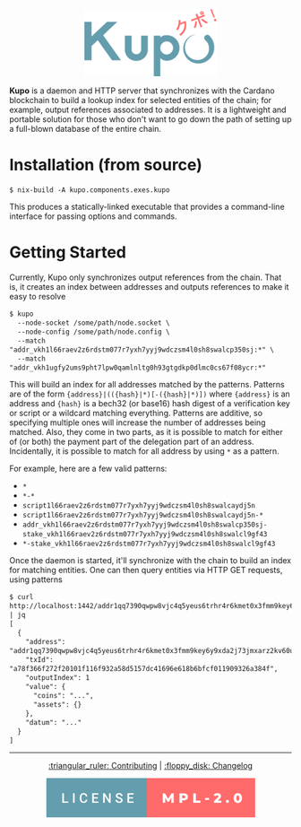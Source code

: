 <p align="center">
  <img src=".github/kupo.png" height=120 />
</p>

**Kupo** is a daemon and HTTP server that synchronizes with the Cardano blockchain to build a lookup index for selected entities of the chain; for example, output references associated to addresses. It is a lightweight and portable solution for those who don't want to go down the path of setting up a full-blown database of the entire chain.

# Installation (from source)

```console
$ nix-build -A kupo.components.exes.kupo
```

This produces a statically-linked executable that provides a command-line interface for passing options and commands.

# Getting Started

Currently, Kupo only synchronizes output references from the chain. That is, it creates an index between addresses and outputs references to make it easy to resolve 

```console
$ kupo 
  --node-socket /some/path/node.socket \
  --node-config /some/path/node.config \
  --match "addr_vkh1l66raev2z6rdstm077r7yxh7yyj9wdczsm4l0sh8swalcp350sj:*" \
  --match "addr_vkh1ugfy2ums9pht7lpw0qamlnltg0h93gtgdkp0dlmc0cs67f08ycr:*"
```

This will build an index for all addresses matched by the patterns. Patterns are of the form `{address}|(({hash}|*)[-({hash}|*)])` where `{address}` is an address and `{hash}` is a bech32 (or base16) hash digest of a verification key or script or a wildcard matching everything. Patterns are additive, so specifying multiple ones will increase the number of addresses being matched. Also, they come in two parts, as it is possible to match for either of (or both) the payment part of the delegation part of an address. Incidentally, it is possible to match for all address by using `*` as a pattern. 

For example, here are a few valid patterns:

- `*`
- `*-*`
- `script1l66raev2z6rdstm077r7yxh7yyj9wdczsm4l0sh8swalcaydj5n`
- `script1l66raev2z6rdstm077r7yxh7yyj9wdczsm4l0sh8swalcaydj5n-*`
- `addr_vkh1l66raev2z6rdstm077r7yxh7yyj9wdczsm4l0sh8swalcp350sj-stake_vkh1l66raev2z6rdstm077r7yxh7yyj9wdczsm4l0sh8swalcl9gf43`
- `*-stake_vkh1l66raev2z6rdstm077r7yxh7yyj9wdczsm4l0sh8swalcl9gf43`

Once the daemon is started, it'll synchronize with the chain to build an index for matching entities. One can then query entities via HTTP GET requests, using patterns 

```console
$ curl http://localhost:1442/addr1qq7390qwpw8vjc4q5yeus6trhr4r6kmet0x3fmm9key6y9xda2j73jmxarz2kv60uqunlgh2fgg3yjkvxspnjkdx2j0sc7e9xp | jq
[ 
  { 
    "address": "addr1qq7390qwpw8vjc4q5yeus6trhr4r6kmet0x3fmm9key6y9xda2j73jmxarz2kv60uqunlgh2fgg3yjkvxspnjkdx2j0sc7e9xp"
    "txId": "a78f366f272f20101f116f932a58d5157dc41696e618b6bfcf011909326a384f",
    "outputIndex": 1
    "value": {
      "coins": "...",
      "assets": {}
    },
    "datum": "..."
  }
]
```

---

<p align="center">
  <a href="CONTRIBUTING.md">:triangular_ruler: Contributing</a>
  |
  <a href="CHANGELOG.md">:floppy_disk: Changelog</a>
</p>

<p align="center"><a href="https://github.com/cardanosolutions/kupo/blob/master/LICENSE"><img src=".github/license.svg" alt="license=MPL-2.0" /></a></p>
